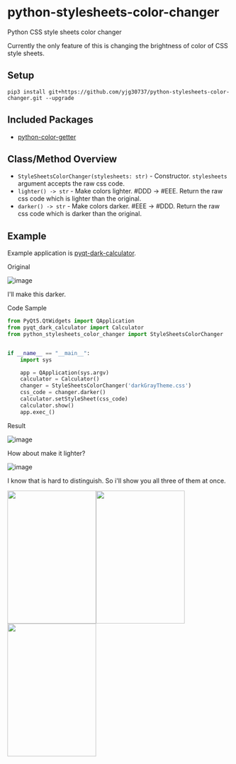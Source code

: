 # python-stylesheets-color-changer
Python CSS style sheets color changer

Currently the only feature of this is changing the brightness of color of CSS style sheets.

## Setup
```pip3 install git+https://github.com/yjg30737/python-stylesheets-color-changer.git --upgrade```

## Included Packages
* <a href="https://github.com/yjg30737/python-color-getter.git">python-color-getter</a>

## Class/Method Overview
* ```StyleSheetsColorChanger(stylesheets: str)``` - Constructor. ```stylesheets``` argument accepts the raw css code.
* ```lighter() -> str``` - Make colors lighter. #DDD -> #EEE. Return the raw css code which is lighter than the original.
* ```darker() -> str``` - Make colors darker. #EEE -> #DDD. Return the raw css code which is darker than the original.

## Example
Example application is <a href="https://github.com/yjg30737/pyqt-dark-calculator.git">pyqt-dark-calculator</a>.

Original

![image](https://user-images.githubusercontent.com/55078043/159101467-1698eeca-5e8f-4a1e-90ff-1aa529fa5200.png)

I'll make this darker.

Code Sample
```python
from PyQt5.QtWidgets import QApplication
from pyqt_dark_calculator import Calculator
from python_stylesheets_color_changer import StyleSheetsColorChanger


if __name__ == "__main__":
    import sys

    app = QApplication(sys.argv)
    calculator = Calculator()
    changer = StyleSheetsColorChanger('darkGrayTheme.css')
    css_code = changer.darker()
    calculator.setStyleSheet(css_code)
    calculator.show()
    app.exec_()
```

Result

![image](https://user-images.githubusercontent.com/55078043/159101495-21db5f75-275e-4d0c-86e4-a22a6b2fe7ff.png)

How about make it lighter?

![image](https://user-images.githubusercontent.com/55078043/159101542-14cb81c8-93b8-4777-88ce-ace894179561.png)

I know that is hard to distinguish. So i'll show you all three of them at once.

<img src="https://user-images.githubusercontent.com/55078043/159101542-14cb81c8-93b8-4777-88ce-ace894179561.png" width="200" height="300"><img src="https://user-images.githubusercontent.com/55078043/159101467-1698eeca-5e8f-4a1e-90ff-1aa529fa5200.png" width="200" height="300"><img src="https://user-images.githubusercontent.com/55078043/159101495-21db5f75-275e-4d0c-86e4-a22a6b2fe7ff.png" width="200" height="300">






